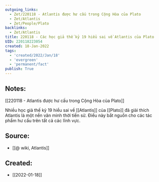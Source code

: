 ```yaml
---
outgoing_links:
  - Zet/220118 - Atlantis được hư cấu trong Cộng Hòa của Plato
  - Zet/Atlantis
  - Zet/People/Plato
backlinks:
  - Zet/Atlantis
title: 220118 - Các học giả thế kỷ 19 hiểu sai về Atlantis của Plato
UID: 220118223054
created: 18-Jan-2022
tags:
  - 'created/2022/Jan/18'
  - 'evergreen'
  - 'permanent/fact'
publish: True
---
```

## Notes:
[[220118 - Atlantis được hư cấu trong Cộng Hòa của Plato]]

Nhiều học giả thế kỷ 19 hiểu sai về [[Atlantis]] của [[Plato]] đã giải thích Atlantis là một nền văn minh thời tiền sử. Điều này bắt nguồn cho các tác phẩm hư cấu trên tất cả các lĩnh vực.

## Source:
- [[@ wiki, Atlantis]]


## Created:
- [[2022-01-18]]
